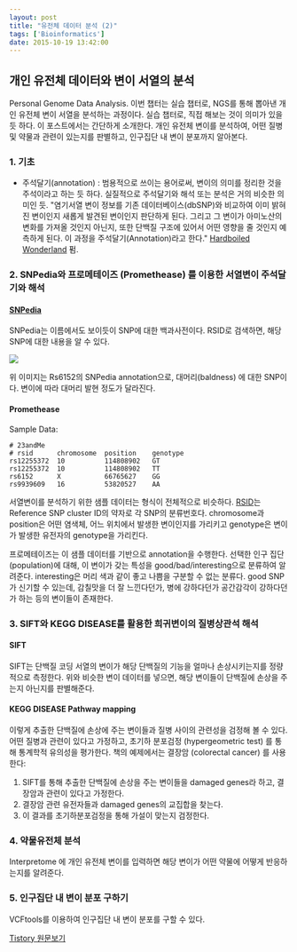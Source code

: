 ```yaml
---
layout: post
title: "유전체 데이터 분석 (2)"
tags: ['Bioinformatics']
date: 2015-10-19 13:42:00
---
```

## 개인 유전체 데이터와 변이 서열의 분석

Personal Genome Data Analysis. 이번 챕터는 실습 챕터로, NGS를 통해 뽑아낸 개인 유전체 변이 서열을 분석하는 과정이다. 실습 챕터로, 직접 해보는 것이 의미가 있을 듯 하다. 이 포스트에서는 간단하게 소개한다. 개인 유전체 변이를 분석하여, 어떤 질병 및 약물과 관련이 있는지를 판별하고, 인구집단 내 변이 분포까지 알아본다.

### 1\. 기초

  * 주석달기(annotation) : 범용적으로 쓰이는 용어로써, 변이의 의미를 정리한 것을 주석이라고 하는 듯 하다. 실질적으로 주석달기와 해석 또는 분석은 거의 비슷한 의미인 듯. "염기서열 변이 정보를 기존 데이터베이스(dbSNP)와 비교하여 이미 밝혀진 변이인지 새롭게 발견된 변이인지 판단하게 된다. 그리고 그 변이가 아미노산의 변화를 가져올 것인지 아닌지, 또한 단백질 구조에 있어서 어떤 영향을 줄 것인지 예측하게 된다. 이 과정을 주석달기(Annotation)라고 한다." [Hardboiled Wonderland](http://hsmoon.tumblr.com/post/93952645760/annotation) 펌.

### 2\. SNPedia와 프로메테이즈 (Promethease) 를 이용한 서열변이 주석달기와 해석

#### [SNPedia](http://www.snpedia.com/index.php/SNPedia)

SNPedia는 이름에서도 보이듯이 SNP에 대한 백과사전이다. RSID로 검색하면, 해당 SNP에 대한 내용을 알 수 있다.

  


![](http://cfile24.uf.tistory.com/image/2767EB3A562474E72B0DF4)

  


위 이미지는 Rs6152의 SNPedia annotation으로, 대머리(baldness) 에 대한 SNP이다. 변이에 따라 대머리 발현 정도가 달라진다. 

#### Promethease

Sample Data:
    
    
    # 23andMe
    # rsid      chromosome  position    genotype
    rs12255372  10          114808902   GT
    rs12255372  10          114808902   TT
    rs6152      X           66765627    GG
    rs9939609   16          53820527    AA

서열변이를 분석하기 위한 샘플 데이터는 형식이 전체적으로 비슷하다. [RSID](https://customercare.23andme.com/hc/en-ca/articles/202907650-What-are-all-the-rs-numbers-rsids-)는 Reference SNP cluster ID의 약자로 각 SNP의 분류번호다. chromosome과 position은 어떤 염색체, 어느 위치에서 발생한 변이인지를 가리키고 genotype은 변이가 발생한 유전자의 genotype을 가리킨다.

프로메테이즈는 이 샘플 데이터를 기반으로 annotation을 수행한다. 선택한 인구 집단(population)에 대해, 이 변이가 갖는 특성을 good/bad/interesting으로 분류하여 알려준다. interesting은 머리 색과 같이 좋고 나쁨을 구분할 수 없는 분류다. good SNP 가 신기할 수 있는데, 감칠맛을 더 잘 느낀다던가, 병에 강하다던가 공간감각이 강하다던가 하는 등의 변이들이 존재한다.

### 3\. SIFT와 KEGG DISEASE를 활용한 희귀변이의 질병상관석 해석

#### SIFT

SIFT는 단백질 코딩 서열의 변이가 해당 단백질의 기능을 얼마나 손상시키는지를 정량적으로 측정한다. 위와 비슷한 변이 데이터를 넣으면, 해당 변이들이 단백질에 손상을 주는지 아닌지를 판별해준다. 

#### KEGG DISEASE Pathway mapping

이렇게 추출한 단백질에 손상에 주는 변이들과 질병 사이의 관련성을 검정해 볼 수 있다. 어떤 질병과 관련이 있다고 가정하고, 초기하 분포검정 (hypergeometric test) 를 통해 통계학적 유의성을 평가한다. 책의 예제에서는 결장암 (colorectal cancer) 를 사용한다:

  1. SIFT를 통해 추출한 단백질에 손상을 주는 변이들을 damaged genes라 하고, 결장암과 관련이 있다고 가정한다.
  2. 결장암 관련 유전자들과 damaged genes의 교집합을 찾는다.
  3. 이 결과를 초기하분포검정을 통해 가설이 맞는지 검정한다.

### 4\. 약물유전체 분석

Interpretome 에 개인 유전체 변이를 입력하면 해당 변이가 어떤 약물에 어떻게 반응하는지를 알려준다.

### 5\. 인구집단 내 변이 분포 구하기

VCFtools를 이용하여 인구집단 내 변이 분포를 구할 수 있다.


[Tistory 원문보기](http://khanrc.tistory.com/124)
